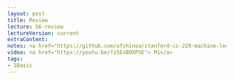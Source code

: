 ```yaml
---
layout: post
title: Review
lecture: S6-review
lectureVersion: current
extraContent:   
notes: <a href="https://github.com/afshinea/stanford-cs-229-machine-learning/tree/master/en">[ML Cheatsheets]</a> 
video: <a href="https://youtu.be/fz5ExB0XP5E"> M1</a> 
tags:
- 1Basic
---
```

